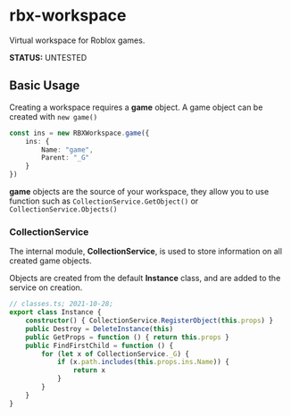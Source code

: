 # rbx-workspace
Virtual workspace for Roblox games.

**STATUS:** UNTESTED

## Basic Usage

Creating a workspace requires a **game** object. A game object can be created with `new game()`
```ts
const ins = new RBXWorkspace.game({
    ins: {
        Name: "game",
        Parent: "_G"
    }
})
```
**game** objects are the source of your workspace, they allow you to use function such as `CollectionService.GetObject()` or `CollectionService.Objects()`

### CollectionService

The internal module, **CollectionService**, is used to store information on all created game objects.

Objects are created from the default **Instance** class, and are added to the service on creation.
```ts
// classes.ts; 2021-10-28;
export class Instance {
    constructor() { CollectionService.RegisterObject(this.props) }
    public Destroy = DeleteInstance(this)
    public GetProps = function () { return this.props }
    public FindFirstChild = function () {
        for (let x of CollectionService._G) {
            if (x.path.includes(this.props.ins.Name)) {
                return x
            }
        }
    }
}
```